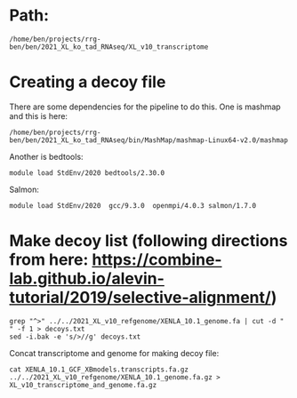 # Path:
```
/home/ben/projects/rrg-ben/ben/2021_XL_ko_tad_RNAseq/XL_v10_transcriptome
```

# Creating a decoy file

There are some dependencies for the pipeline to do this.  One is mashmap and this is here:
```
/home/ben/projects/rrg-ben/ben/2021_XL_ko_tad_RNAseq/bin/MashMap/mashmap-Linux64-v2.0/mashmap
```

Another is bedtools:
```
module load StdEnv/2020 bedtools/2.30.0
```

Salmon:
```
module load StdEnv/2020  gcc/9.3.0  openmpi/4.0.3 salmon/1.7.0
```
# Make decoy list (following directions from here: https://combine-lab.github.io/alevin-tutorial/2019/selective-alignment/)
```
grep "^>" ../../2021_XL_v10_refgenome/XENLA_10.1_genome.fa | cut -d " " -f 1 > decoys.txt
sed -i.bak -e 's/>//g' decoys.txt
```


Concat transcriptome and genome for making decoy file:
```
cat XENLA_10.1_GCF_XBmodels.transcripts.fa.gz ../../2021_XL_v10_refgenome/XENLA_10.1_genome.fa.gz > XL_v10_transcriptome_and_genome.fa.gz
```
